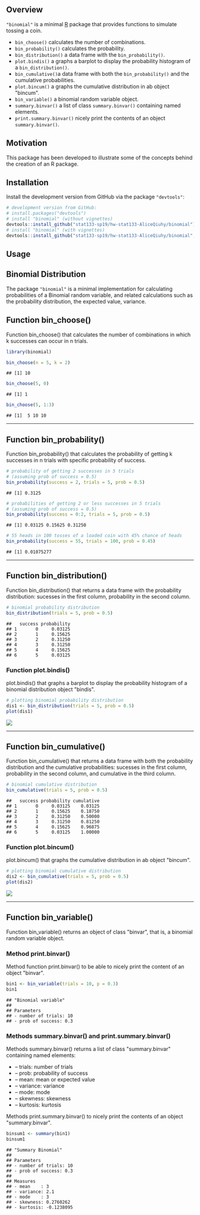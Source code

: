 ## Overview

`"binomial"` is a minimal [R](http://www.r-project.org/) package that
provides functions to simulate tossing a coin.

  - `bin_choose()` calculates the number of combinations.
  - `bin_probability()` calculates the probability.
  - `bin_distribution()` a data frame with the `bin_probability()`.
  - `plot.bindis()` a graphs a barplot to display the probability histogram of a `bin_distribution()`.
  - `bin_cumulative()`a data frame with both the `bin_probability()` and the cumulative probabilities.
  - `plot.bincum()` a graphs the cumulative distribution in ab object "bincum".
  - `bin_variable()` a binomial random variable object.
  - `summary.binvar()`  a list of class `summary.binvar()` containing named elements.
  - `print.summary.binvar()` nicely print the contents of an object `summary.binvar()`.

## Motivation

This package has been developed to illustrate some of the concepts behind the creation of an R package.

## Installation

Install the development version from GitHub via the package `"devtools"`:

``` r
# development version from GitHub:
# install.packages("devtools") 
# install "binomial" (without vignettes)
devtools::install_github("stat133-sp19/hw-stat133-AliceQiuhy/binomial")
# install "binomial" (with vignettes)
devtools::install_github("stat133-sp19/hw-stat133-AliceQiuhy/binomial", build_vignettes = TRUE)
```

## Usage


## Binomial Distribution

The package `"binomial"` is a minimal implementation for calculating probabilities of a Binomial random variable, and related calculations such as the probability distribution, the expected value, variance.

## Function bin_choose()

Function bin_choose() that calculates the number of combinations in which k successes can occur in n trials.

```r
library(binomial)

bin_choose(n = 5, k = 2)
```

```
## [1] 10
```

```r
bin_choose(5, 0)
```

```
## [1] 1
```

```r
bin_choose(5, 1:3)
```

```
## [1]  5 10 10
```

---

## Function bin_probability()

Function bin_probability() that calculates the probability of getting k successes in n trials with specific probability of success.


```r
# probability of getting 2 successes in 5 trials
# (assuming prob of success = 0.5)
bin_probability(success = 2, trials = 5, prob = 0.5)
```

```
## [1] 0.3125
```

```r
# probabilities of getting 2 or less successes in 5 trials
# (assuming prob of success = 0.5)
bin_probability(success = 0:2, trials = 5, prob = 0.5)
```

```
## [1] 0.03125 0.15625 0.31250
```

```r
# 55 heads in 100 tosses of a loaded coin with 45% chance of heads
bin_probability(success = 55, trials = 100, prob = 0.45)
```

```
## [1] 0.01075277
```

---

## Function bin_distribution()

Function bin_distribution() that returns a data frame with the probability distribution: sucesses in the first column, probability in the second column.


```r
# binomial probability distribution
bin_distribution(trials = 5, prob = 0.5)
```

```
##   success probability
## 1       0     0.03125
## 2       1     0.15625
## 3       2     0.31250
## 4       3     0.31250
## 5       4     0.15625
## 6       5     0.03125
```

### Function plot.bindis()
plot.bindis() that graphs a barplot to display the probability histogram of a binomial distribution object "bindis".


```r
# plotting binomial probability distribution
dis1 <- bin_distribution(trials = 5, prob = 0.5)
plot(dis1)
```

![](README_files/figure-html/unnamed-chunk-4-1.png)<!-- -->

---

## Function bin_cumulative()

Function bin_cumulative() that returns a data frame with both the probability distribution and the cumulative probabilities: sucesses in the first column, probability in the second column, and cumulative in the third column.


```r
# binomial cumulative distribution
bin_cumulative(trials = 5, prob = 0.5)
```

```
##   success probability cumulative
## 1       0     0.03125    0.03125
## 2       1     0.15625    0.18750
## 3       2     0.31250    0.50000
## 4       3     0.31250    0.81250
## 5       4     0.15625    0.96875
## 6       5     0.03125    1.00000
```

### Function plot.bincum()
plot.bincum() that graphs the cumulative distribution in ab object "bincum".


```r
# plotting binomial cumulative distribution
dis2 <- bin_cumulative(trials = 5, prob = 0.5)
plot(dis2)
```

![](README_files/figure-html/unnamed-chunk-6-1.png)<!-- -->

---


## Function bin_variable()

Function bin_variable() returns an object of class "binvar", that is, a binomial random variable object.

### Method print.binvar()

Method function print.binvar() to be able to nicely print the content of an object "binvar".


```r
bin1 <- bin_variable(trials = 10, p = 0.3)
bin1
```

```
## "Binomial variable" 
## 
## Parameters
## - number of trials: 10 
## - prob of success: 0.3
```


### Methods summary.binvar() and print.summary.binvar()

Methods summary.binvar() returns a list of class "summary.binvar" containing named elements:

* – trials: number of trials
* – prob: probability of success
* – mean: mean or expected value
* – variance: variance
* – mode: mode
* – skewness: skewness
* – kurtosis: kurtosis

Methods print.summary.binvar() to nicely print the contents of an object "summary.binvar".


```r
binsum1 <- summary(bin1)
binsum1
```

```
## "Summary Binomial" 
## 
## Parameters 
## - number of trials: 10 
## - prob of success: 0.3 
## 
## Measures 
## - mean    : 3 
## - variance: 2.1 
## - mode    : 3 
## - skewness: 0.2760262 
## - kurtosis: -0.1238095
```
